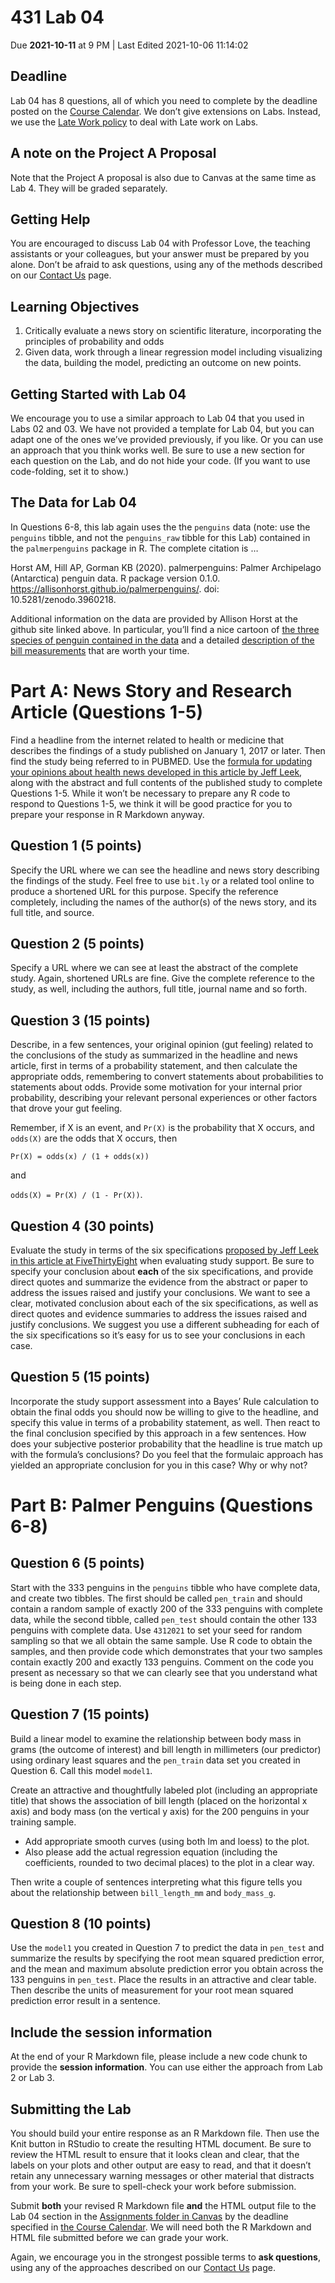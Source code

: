 431 Lab 04
================
Due **2021-10-11** at 9 PM \| Last Edited 2021-10-06 11:14:02

## Deadline

Lab 04 has 8 questions, all of which you need to complete by the
deadline posted on the [Course
Calendar](https://thomaselove.github.io/431/calendar.html). We don’t
give extensions on Labs. Instead, we use the [Late Work
policy](https://github.com/THOMASELOVE/431-2021/tree/main/labs#late-work)
to deal with Late work on Labs.

## A note on the Project A Proposal

Note that the Project A proposal is also due to Canvas at the same time
as Lab 4. They will be graded separately.

## Getting Help

You are encouraged to discuss Lab 04 with Professor Love, the teaching
assistants or your colleagues, but your answer must be prepared by you
alone. Don’t be afraid to ask questions, using any of the methods
described on our [Contact
Us](https://thomaselove.github.io/431/contact.html) page.

## Learning Objectives

1.  Critically evaluate a news story on scientific literature,
    incorporating the principles of probability and odds
2.  Given data, work through a linear regression model including
    visualizing the data, building the model, predicting an outcome on
    new points.

## Getting Started with Lab 04

We encourage you to use a similar approach to Lab 04 that you used in
Labs 02 and 03. We have not provided a template for Lab 04, but you can
adapt one of the ones we’ve provided previously, if you like. Or you can
use an approach that you think works well. Be sure to use a new section
for each question on the Lab, and do not hide your code. (If you want to
use code-folding, set it to show.)

## The Data for Lab 04

In Questions 6-8, this lab again uses the the `penguins` data (note: use
the `penguins` tibble, and not the `penguins_raw` tibble for this Lab)
contained in the `palmerpenguins` package in R. The complete citation is
…

Horst AM, Hill AP, Gorman KB (2020). palmerpenguins: Palmer Archipelago
(Antarctica) penguin data. R package version 0.1.0.
<https://allisonhorst.github.io/palmerpenguins/>. doi:
10.5281/zenodo.3960218.

Additional information on the data are provided by Allison Horst at the
github site linked above. In particular, you’ll find a nice cartoon of
[the three species of penguin contained in the
data](https://github.com/allisonhorst/palmerpenguins#meet-the-palmer-penguins)
and a detailed [description of the bill
measurements](https://github.com/allisonhorst/palmerpenguins#bill-dimensions)
that are worth your time.

# Part A: News Story and Research Article (Questions 1-5)

Find a headline from the internet related to health or medicine that
describes the findings of a study published on January 1, 2017 or later.
Then find the study being referred to in PUBMED. Use the [formula for
updating your opinions about health news developed in this article by
Jeff
Leek](http://fivethirtyeight.com/features/a-formula-for-decoding-health-news/),
along with the abstract and full contents of the published study to
complete Questions 1-5. While it won’t be necessary to prepare any R
code to respond to Questions 1-5, we think it will be good practice for
you to prepare your response in R Markdown anyway.

## Question 1 (5 points)

Specify the URL where we can see the headline and news story describing
the findings of the study. Feel free to use `bit.ly` or a related tool
online to produce a shortened URL for this purpose. Specify the
reference completely, including the names of the author(s) of the news
story, and its full title, and source.

## Question 2 (5 points)

Specify a URL where we can see at least the abstract of the complete
study. Again, shortened URLs are fine. Give the complete reference to
the study, as well, including the authors, full title, journal name and
so forth.

## Question 3 (15 points)

Describe, in a few sentences, your original opinion (gut feeling)
related to the conclusions of the study as summarized in the headline
and news article, first in terms of a probability statement, and then
calculate the appropriate odds, remembering to convert statements about
probabilities to statements about odds. Provide some motivation for your
internal prior probability, describing your relevant personal
experiences or other factors that drove your gut feeling.

Remember, if X is an event, and `Pr(X)` is the probability that X
occurs, and `odds(X)` are the odds that X occurs, then

`Pr(X) = odds(x) / (1 + odds(x))`

and

`odds(X) = Pr(X) / (1 - Pr(X))`.

## Question 4 (30 points)

Evaluate the study in terms of the six specifications [proposed by Jeff
Leek in this article at
FiveThirtyEight](http://fivethirtyeight.com/features/a-formula-for-decoding-health-news/)
when evaluating study support. Be sure to specify your conclusion about
**each** of the six specifications, and provide direct quotes and
summarize the evidence from the abstract or paper to address the issues
raised and justify your conclusions. We want to see a clear, motivated
conclusion about each of the six specifications, as well as direct
quotes and evidence summaries to address the issues raised and justify
conclusions. We suggest you use a different subheading for each of the
six specifications so it’s easy for us to see your conclusions in each
case.

## Question 5 (15 points)

Incorporate the study support assessment into a Bayes’ Rule calculation
to obtain the final odds you should now be willing to give to the
headline, and specify this value in terms of a probability statement, as
well. Then react to the final conclusion specified by this approach in a
few sentences. How does your subjective posterior probability that the
headline is true match up with the formula’s conclusions? Do you feel
that the formulaic approach has yielded an appropriate conclusion for
you in this case? Why or why not?

# Part B: Palmer Penguins (Questions 6-8)

## Question 6 (5 points)

Start with the 333 penguins in the `penguins` tibble who have complete
data, and create two tibbles. The first should be called `pen_train` and
should contain a random sample of exactly 200 of the 333 penguins with
complete data, while the second tibble, called `pen_test` should contain
the other 133 penguins with complete data. Use `4312021` to set your
seed for random sampling so that we all obtain the same sample. Use R
code to obtain the samples, and then provide code which demonstrates
that your two samples contain exactly 200 and exactly 133 penguins.
Comment on the code you present as necessary so that we can clearly see
that you understand what is being done in each step.

## Question 7 (15 points)

Build a linear model to examine the relationship between body mass in
grams (the outcome of interest) and bill length in millimeters (our
predictor) using ordinary least squares and the `pen_train` data set you
created in Question 6. Call this model `model1`.

Create an attractive and thoughtfully labeled plot (including an
appropriate title) that shows the association of bill length (placed on
the horizontal x axis) and body mass (on the vertical y axis) for the
200 penguins in your training sample.

-   Add appropriate smooth curves (using both lm and loess) to the plot.
-   Also please add the actual regression equation (including the
    coefficients, rounded to two decimal places) to the plot in a clear
    way.

Then write a couple of sentences interpreting what this figure tells you
about the relationship between `bill_length_mm` and `body_mass_g`.

## Question 8 (10 points)

Use the `model1` you created in Question 7 to predict the data in
`pen_test` and summarize the results by specifying the root mean squared
prediction error, and the mean and maximum absolute prediction error you
obtain across the 133 penguins in `pen_test`. Place the results in an
attractive and clear table. Then describe the units of measurement for
your root mean squared prediction error result in a sentence.

## Include the session information

At the end of your R Markdown file, please include a new code chunk to
provide the **session information**. You can use either the approach
from Lab 2 or Lab 3.

## Submitting the Lab

You should build your entire response as an R Markdown file. Then use
the Knit button in RStudio to create the resulting HTML document. Be
sure to review the HTML result to ensure that it looks clean and clear,
that the labels on your plots and other output are easy to read, and
that it doesn’t retain any unnecessary warning messages or other
material that distracts from your work. Be sure to spell-check your work
before submission.

Submit **both** your revised R Markdown file **and** the HTML output
file to the Lab 04 section in the [Assignments folder in
Canvas](https://canvas.case.edu) by the deadline specified in [the
Course Calendar](https://thomaselove.github.io/431/calendar.html). We
will need both the R Markdown and HTML file submitted before we can
grade your work.

Again, we encourage you in the strongest possible terms to **ask
questions**, using any of the approaches described on our [Contact
Us](https://thomaselove.github.io/431/contact.html) page.

